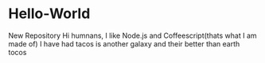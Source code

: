 # Hello-World
New Repository
Hi humnans, I like Node.js and Coffeescript(thats what I am made of)
I have had tacos is another galaxy and their better than earth tocos 
